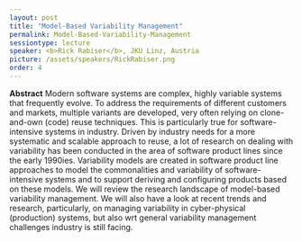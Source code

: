 ```yaml
---
layout: post
title: "Model-Based Variability Management"
permalink: Model-Based-Variability-Management
sessiontype: lecture
speaker: <b>Rick Rabiser</b>, JKU Linz, Austria
picture: /assets/speakers/RickRabiser.png
order: 4
---
```


**Abstract**
Modern software systems are complex, highly variable systems that frequently evolve. To address the requirements of different customers and markets, multiple variants are developed, very often relying on clone-and-own (code) reuse techniques. This is particularly true for software-intensive systems in industry. Driven by industry needs for a more systematic and scalable approach to reuse, a lot of research on dealing with variability has been conducted in the area of software product lines since the early 1990ies. Variability models are created in software product line approaches to model the commonalities and variability of software-intensive systems and to support deriving and configuring products based on these models. We will review the research landscape of model-based variability management. We will also have a look at recent trends and research, particularly, on managing variability in cyber-physical (production) systems, but also wrt general variability management challenges industry is still facing.

